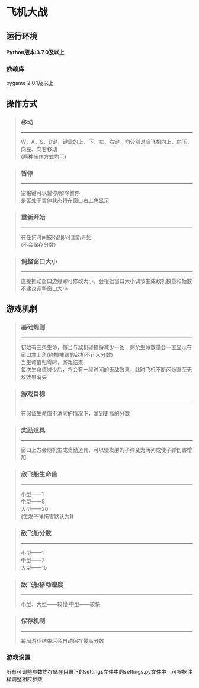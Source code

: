 # 飞机大战

## 运行环境

#### Python版本:3.7.0及以上
### 依赖库
pygame 2.0.1及以上
## 操作方式
> ### 移动
> ---
> W、A、S、D键，键盘的上、下、左、右键，均分别对应飞机向上、向下、向左、向右移动  
>(两种操作方式均可)

> ### 暂停
> ---
> 空格键可以暂停/解除暂停  
> 是否处于暂停状态将在窗口右上角显示

> ### 重新开始
> ---
> 在任何时间按R键即可重新开始  
> (不会保存分数)

> ### 调整窗口大小
> ---
> 直接拖动窗口边缘即可修改大小，会根据窗口大小调节生成敌机数量和帧数  
> 不建议调整窗口大小

## 游戏机制

> ### 基础规则
> ---
> 初始有三条生命，每当与敌机碰撞将减少一条，剩余生命数量会一直显示在窗口左上角(碰撞摧毁的敌机不计入分数)  
> 当生命值归零时，游戏结束  
> 每次生命值减少后，将会有一段时间的无敌效果，此时飞机不断闪烁直至无敌效果消失

> ### 游戏目标
> --- 
> 在保证生命值不清零的情况下，拿到更高的分数

> ### 奖励道具 
> ---
> 窗口上方会随机生成奖励道具，可以使发射的子弹变为两列或使子弹伤害增加

> ### 敌飞船生命值
> ---
>小型——1  
>中型——8  
>大型——20  
>(每发子弹伤害默认为1)

> ### 敌飞船分数
> ---
> 小型——1  
> 中型——7  
> 大型——15  

> ### 敌飞船移动速度
> ---
> 小型、大型——较慢
> 中型——较快

> ### 保存机制
> ---
>每局游戏结束后会自动保存最高分数

### 游戏设置
所有可调整参数均存储在目录下的settings文件中的settings.py文件中，可根据注释调整相应参数